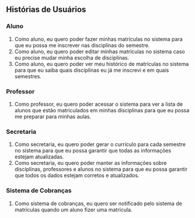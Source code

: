 ## Histórias de Usuários

### Aluno
1. Como aluno, eu quero poder fazer minhas matrículas no sistema para que eu possa me inscrever nas disciplinas do semestre.
2. Como aluno, eu quero poder editar minhas matrículas no sistema caso eu precise mudar minha escolha de disciplinas.
3. Como aluno, eu quero poder ver meu histórico de matrículas no sistema para que eu saiba quais disciplinas eu já me inscrevi e em quais semestres.

### Professor
1. Como professor, eu quero poder acessar o sistema para ver a lista de alunos que estão matriculados em minhas disciplinas para que eu possa me preparar para minhas aulas.

### Secretaria
1. Como secretaria, eu quero poder gerar o currículo para cada semestre no sistema para que eu possa garantir que todas as informações estejam atualizadas.
2. Como secretaria, eu quero poder manter as informações sobre disciplinas, professores e alunos no sistema para que eu possa garantir que todos os dados estejam corretos e atualizados.

### Sistema de Cobranças
1. Como sistema de cobranças, eu quero ser notificado pelo sistema de matrículas quando um aluno fizer uma matrícula.
